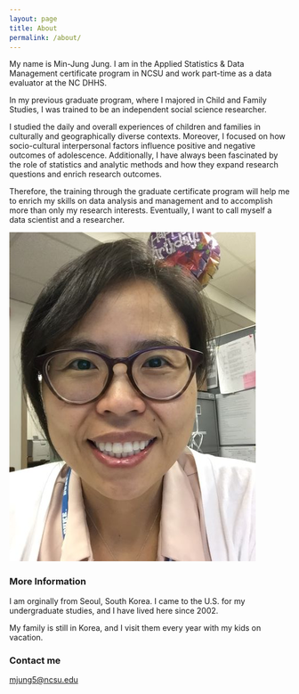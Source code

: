 ```yaml
---
layout: page
title: About
permalink: /about/
---
```


My name is Min-Jung Jung. I am in the Applied Statistics & Data Management certificate program in NCSU and work part-time as a data evaluator at the NC DHHS. 

In my previous graduate program, where I majored in Child and Family Studies, I was trained to be an independent social science researcher. 

I studied the daily and overall experiences of children and families in culturally and geographically diverse contexts. Moreover, I focused on how socio-cultural interpersonal factors influence positive and negative outcomes of adolescence. Additionally, I have always been fascinated by the role of statistics and analytic methods and how they expand research questions and enrich research outcomes. 

Therefore, the training through the graduate certificate program will help me to enrich my skills on data analysis and management and to accomplish more than only my research interests. Eventually, I want to call myself a data scientist and a researcher.   

![MinJung](https://raw.githubusercontent.com/mjung5/mjung5.github.io/master/images/Mjung.JPG)

### More Information

I am orginally from Seoul, South Korea. I came to the U.S. for my undergraduate studies, and I have lived here since 2002. 

My family is still in Korea, and I visit them every year with my kids on vacation.


### Contact me

[mjung5@ncsu.edu](mailto:mjung5@ncsu.edu)
